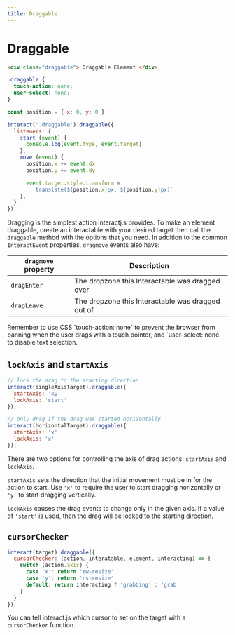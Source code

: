 ```yaml
---
title: Draggable
---
```


Draggable
=========

```html
<div class="draggable"> Draggable Element </div>
```

```css
.draggable {
  touch-action: none;
  user-select: none;
}
```

```js
const position = { x: 0, y: 0 }

interact('.draggable').draggable({
  listeners: {
    start (event) {
      console.log(event.type, event.target)
    },
    move (event) {
      position.x += event.dx
      position.y += event.dy

      event.target.style.transform =
        `translate(${position.x}px, ${position.y}px)`
    },
  }
})
```

Dragging is the simplest action interactj.s provides. To make an element
draggable, create an interactable with your desired target then call the
`draggable` method with the options that you need. In addition to the common
`InteractEvent` properties, `dragmove` events also have:

| `dragmove` property     | Description                                       |
| ----------------------- | --------------------------------------------------|
| `dragEnter`             | The dropzone this Interactable was dragged over   |
| `dragLeave`             | The dropzone this Interactable was dragged out of |

<aside class="notice">
Remember to use CSS `touch-action: none` to prevent the browser from panning
when the user drags with a touch pointer, and `user-select: none` to disable
text selection.
</aside>

`lockAxis` and `startAxis`
--------------------------

```javascript
// lock the drag to the starting direction
interact(singleAxisTarget).draggable({
  startAxis: 'xy'
  lockAxis: 'start'
});

// only drag if the drag was started horizontally
interact(horizontalTarget).draggable({
  startAxis: 'x'
  lockAxis: 'x'
});
```

There are two options for controlling the axis of drag actions: `startAxis` and
`lockAxis`.

`startAxis` sets the direction that the initial movement must be in for the
action to start. Use `'x'` to require the user to start dragging horizontally or
`'y'` to start dragging vertically.

`lockAxis` causes the drag events to change only in the given axis. If a value
of `'start'` is used, then the drag will be locked to the starting direction.

`cursorChecker`
---------------

```javascript
interact(target).draggable({
  cursorChecker: (action, interatable, element, interacting) => {
    switch (action.axis) {
      case 'x': return 'ew-resize'
      case 'y': return 'ns-resize'
      default: return interacting ? 'grabbing' : 'grab'
    }
  }
})
```

You can tell interact.js which cursor to set on the target with a
`cursorChecker` function.
